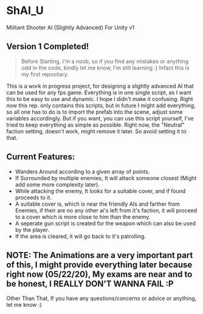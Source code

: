 # ShAI_U
Militant Shooter AI (Slightly Advanced) For Unity  v1

 ## Version 1 Completed!

 > Before Starting, I'm a noob, so if you find any mistakes or anything odd in the code, kindly let me know, I'm still learning :)
Infact this is my first repositary.


This is a work in progress project, for designing a slightly advanced AI that can be used for any fps game.
Everything is in one single script, as I want this to be easy to use and dynamic. I hope I didn't make it confusing.
Right now this rep. only contains this scripts, but in future I might add everything, so all one has to do is to import the prefab into the scene, adjust some variables
accordingly.
But if you want, you can use this script yourself,  I've tried to keep everything as simple as possible.
Right now, the "Neutral" faction setting, doesn't work, might remove it later.
So avoid setting it to that.
## Current Features:
 - Wanders Around according to a given array of points.
 - If Surrounded by multiple enemies, It will attack someone closest (Might add some more complexity later).
 - While attacking the enemy, It looks for a suitable cover, and if found proceeds to it.
 - A suitable cover is, which is near the friendly AIs and farther from Enemies, if their are no any other ai's left from it's faction, it will proceed to a cover which is more close to him than the enemy.
 - A seperate gun script is created for the weapon which can also be used by the player.
 - If the area is cleared, it will go back to it's patrolling.
 
 ## NOTE: The Animations are a very important part of this, I might provide everything later because right now (05/22/20), My exams are near and to be honest, I REALLY DON'T WANNA FAIL :P

Other Than That, If you have any questions/concerns or advice or anything, let me know :)

